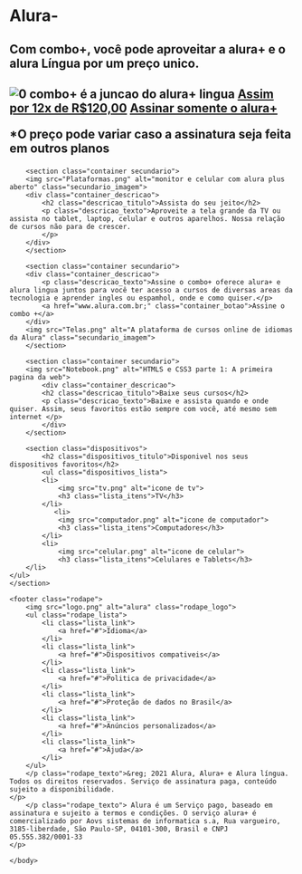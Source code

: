 # Alura-<!DOCTYPE html>
<html lang="pt-br">
    <head>
        <title>alura plus</title>
        <meta charset="UTS-8">
        <meta name="vieiwport" content="whidht=device-width, initial-scale 1.0" >
        <link rel="stylesheet" href="style.css">
        <link rel="preconnect" href="https://fonts.googleapis.com">
        <link rel="preconnect" href="https://fonts.gstatic.com" crossorigin>
        <link href="https://fonts.gogleapis.com/css2?family=inter:wgh@400;700&display=swap" rel="stylesheet">
    </head>
    <body>
        <section class="container principal">
        <div class="container_caixa">
                <h1 class="container_titulo">Com combo+, você pode aproveitar a alura+ e o alura Língua por um preço unico.<h1>
                <img src="Combo.png" alt="0 combo+ é a juncao do alura+ lingua " class="container_imagem">
                <a href="=www.alura,com.br" class="container_botao"> Assim por 12x de R$120,00</a>
                <a href="=www.alura,com.br" class="container_botao botao_secundario"> Assinar somente o alura+</a>
                <p class="container_aviso">*O preço pode variar caso a assinatura seja feita em outros planos</p>
            </a>      
        </div>
        </section>

        <section class="container secundario">
        <img src="Plataformas.png" alt="monitor e celular com alura plus aberto" class="secundario_imagem">
        <div class="container_descricao">
            <h2 class="descricao_titulo">Assista do seu jeito</h2>
            <p class="descricao_texto">Aproveite a tela grande da TV ou assista no tablet, laptop, celular e outros aparelhos. Nossa relação de cursos não para de crescer.
            </p>
        </div>
        </section>

        <section class="container secundario">
        <div class="container_descricao">
            <p class="descricao_texto">Assine o combo+ oferece alura+ e alura lingua juntos para você ter acesso a cursos de diversas areas da tecnologia e aprender ingles ou espamhol, onde e como quiser.</p>
            <a href="www.alura.com.br;" class="container_botao">Assine o combo +</a>
        </div>
        <img src="Telas.png" alt="A plataforma de cursos online de idiomas da Alura" class="secundario_imagem">
        </section>

        <section class="container secundario">
        <img src="Notebook.png" alt="HTMLS e CSS3 parte 1: A primeira pagina da web">
            <div class="container_descricao">
            <h2 class="descricao_titulo">Baixe seus cursos</h2>
            <p class="descricao_texto">Baixe e assista quando e onde quiser. Assim, seus favoritos estão sempre com você, até mesmo sem internet </p>
            </div>
        </section>

        <section class="dispositivos">
            <h2 class="dispositivos_titulo">Disponivel nos seus dispositivos favoritos</h2>
            <ul class="dispositivos_lista">
            <li>
                <img src="tv.png" alt="icone de tv">
                <h3 class="lista_itens">TV</h3>
            </li>
               <li>
                <img src="computador.png" alt="icone de computador">
                <h3 class="lista_itens">Computadores</h3>
            </li>
            <li>
                <img src="celular.png" alt="icone de celular">
                <h3 class="lista_itens">Celulares e Tablets</h3>
        </li>
    </ul>
    </section>

    <footer class="rodape">
        <img src="logo.png" alt="alura" class="rodape_logo">
        <ul class="rodape_lista">
            <li class="lista_link">
                <a href="#">Idioma</a>
            </li>
            <li class="lista_link">
                <a href="#">Dispositivos compativeis</a>
            </li>
            <li class="lista_link">
                <a href="#">Politica de privacidade</a>
            </li>
            <li class="lista_link">
                <a href="#">Proteção de dados no Brasil</a>
            </li>
            <li class="lista_link">
                <a href="#">Anúncios personalizados</a>
            </li>
            <li class="lista_link">
                <a href="#">Ajuda</a>
            </li>
        </ul>
        </p class="rodape_texto">&reg; 2021 Alura, Alura+ e Alura língua. Todos os direitos reservados. Serviço de assinatura paga, conteúdo sujeito a disponibilidade.
    </p>
        </p class="rodape_texto"> Alura é um Serviço pago, baseado em assinatura e sujeito a termos e condições. O serviço alura+ é comercializado por Aovs sistemas de informatica s.a, Rua vargueiro, 3185-liberdade, São Paulo-SP, 04101-300, Brasil e CNPJ 05.555.382/0001-33
    </p>
 </footer>
    </p>

    </body>
</html>
          
